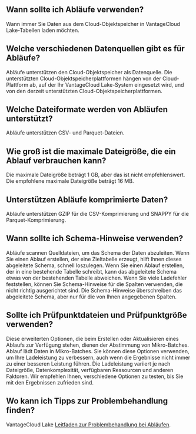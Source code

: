 Wann sollte ich Abläufe verwenden?
----------------------------------

Wann immer Sie Daten aus dem Cloud-Objektspeicher in VantageCloud Lake-Tabellen laden möchten.

Welche verschiedenen Datenquellen gibt es für Abläufe?
------------------------------------------------------

Abläufe unterstützen den Cloud-Objektspeicher als Datenquelle. Die unterstützten Cloud-Objektspeicherplattformen hängen von der Cloud-Plattform ab, auf der Ihr VantageCloud Lake-System eingesetzt wird, und von den derzeit unterstützten Cloud-Objektspeicherplattformen.

Welche Dateiformate werden von Abläufen unterstützt?
----------------------------------------------------

Abläufe unterstützen CSV- und Parquet-Dateien.

Wie groß ist die maximale Dateigröße, die ein Ablauf verbrauchen kann?
----------------------------------------------------------------------

Die maximale Dateigröße beträgt 1 GB, aber das ist nicht empfehlenswert. Die empfohlene maximale Dateigröße beträgt 16 MB.

Unterstützen Abläufe komprimierte Daten?
----------------------------------------

Abläufe unterstützen GZIP für die CSV-Komprimierung und SNAPPY für die Parquet-Komprimierung.

Wann sollte ich Schema-Hinweise verwenden?
------------------------------------------

Abläufe scannen Quelldateien, um das Schema der Daten abzuleiten. Wenn Sie einen Ablauf erstellen, der eine Zieltabelle erzeugt, hilft Ihnen dieses abgeleitete Schema, schnell loszulegen. Wenn Sie einen Ablauf erstellen, der in eine bestehende Tabelle schreibt, kann das abgeleitete Schema etwas von der bestehenden Tabelle abweichen. Wenn Sie viele Ladefehler feststellen, können Sie Schema-Hinweise für die Spalten verwenden, die nicht richtig ausgerichtet sind. Die Schema-Hinweise überschreiben das abgeleitete Schema, aber nur für die von Ihnen angegebenen Spalten.

Sollte ich Prüfpunktdateien und Prüfpunktgröße verwenden?
---------------------------------------------------------

Diese erweiterten Optionen, die beim Erstellen oder Aktualisieren eines Ablaufs zur Verfügung stehen, dienen der Abstimmung von Mikro-Batches. Ablauf lädt Daten in Mikro-Batches. Sie können diese Optionen verwenden, um Ihre Ladeleistung zu verbessern, auch wenn die Ergebnisse nicht immer zu einer besseren Leistung führen. Die Ladeleistung variiert je nach Dateigröße, Datenkomplexität, verfügbaren Ressourcen und anderen Faktoren. Wir empfehlen Ihnen, verschiedene Optionen zu testen, bis Sie mit den Ergebnissen zufrieden sind.

Wo kann ich Tipps zur Problembehandlung finden?
-----------------------------------------------

VantageCloud Lake [Leitfaden zur Problembehandlung bei Abläufen](https://docs.teradata.com/access/sources/dita/topic?dita:mapPath=phg1621910019905.ditamap&dita:ditavalPath=pny1626732985837.ditaval&dita:topicPath=boc1675723702859.dita).
